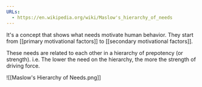 ```yaml
---
URLs:
  - https://en.wikipedia.org/wiki/Maslow's_hierarchy_of_needs
---
```

It's a concept that shows what needs motivate human behavior. They start from [[primary motivational factors]] to [[secondary motivational factors]].

These needs are related to each other in a hierarchy of prepotency (or strength). i.e. The lower the need on the hierarchy, the more the strength of driving force. 

![[Maslow's Hierarchy of Needs.png]]